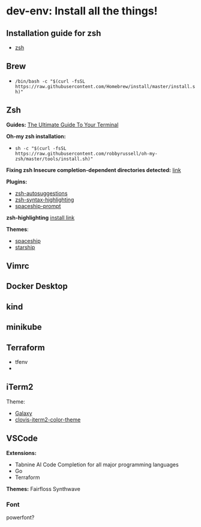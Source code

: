 # dev-env: Install all the things!

## Installation guide for zsh
* [zsh](https://sourabhbajaj.com/mac-setup/iTerm/zsh.html)

## Brew

* ```/bin/bash -c "$(curl -fsSL https://raw.githubusercontent.com/Homebrew/install/master/install.sh)"```

## Zsh

**Guides:**
[The Ultimate Guide To Your Terminal](https://towardsdatascience.com/the-ultimate-guide-to-your-terminal-makeover-e11f9b87ac99)

**Oh-my zsh installation:**

* ```sh -c "$(curl -fsSL https://raw.githubusercontent.com/robbyrussell/oh-my-zsh/master/tools/install.sh)"```

**Fixing zsh Insecure completion-dependent directories detected:**
[link](https://github.com/ohmyzsh/ohmyzsh/issues/6835#issuecomment-390187157)

**Plugins:**
* [zsh-autosuggestions](https://github.com/zsh-users/zsh-autosuggestions)
* [zsh-syntax-highlighting](https://github.com/zsh-users/zsh-syntax-highlighting)
* [spaceship-prompt](https://github.com/spaceship-prompt/spaceship-prompt)

**zsh-highlighting**
[install link](https://github.com/zsh-users/zsh-syntax-highlighting/blob/master/INSTALL.md)

**Themes**:

* [spaceship](https://github.com/pascaldevink/spaceship-zsh-theme)
* [starship](https://starship.rs/)
 
## Vimrc 

## Docker Desktop

## kind

## minikube

## Terraform
- tfenv
- 

## iTerm2

Theme:
* [Galaxy](https://github.com/jglovier/galaxy-theme-iterm)
* [clovis-iterm2-color-theme](https://gist.github.com/Leenie/fd1888924a79a3546936690adf789b20)

## VSCode
**Extensions:**
- Tabnine AI Code Completion for all major programming languages
- Go
- Terraform

**Themes:**
Fairfloss
Synthwave


### Font
powerfont? 

